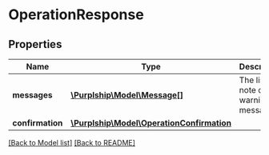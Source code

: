# OperationResponse

## Properties

Name | Type | Description | Notes
------------ | ------------- | ------------- | -------------
**messages** | [**\Purplship\Model\Message[]**](Message.md) | The list of note or warning messages | [optional] 
**confirmation** | [**\Purplship\Model\OperationConfirmation**](OperationConfirmation.md) |  | [optional] 

[[Back to Model list]](../README.md#documentation-for-models) [[Back to README]](../README.md)

